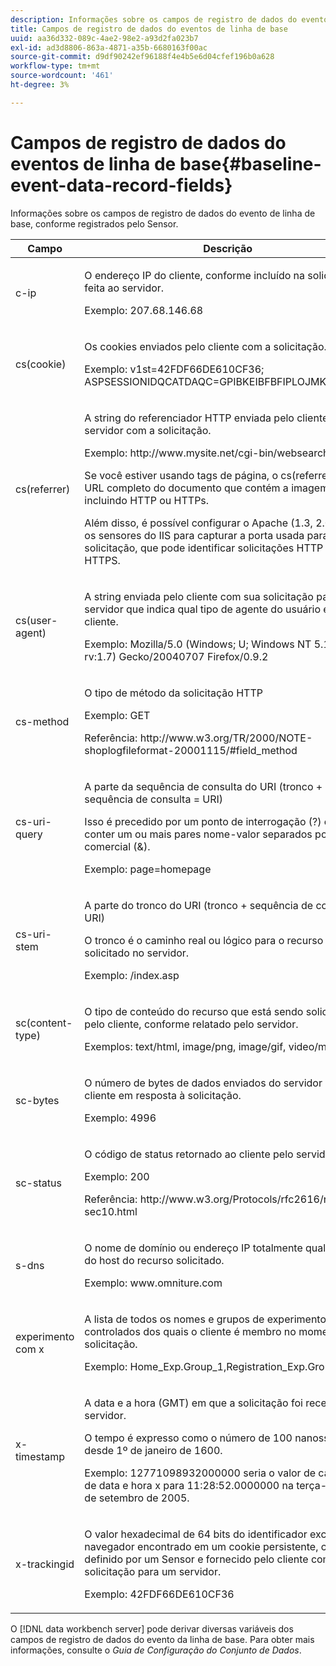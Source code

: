 ```yaml
---
description: Informações sobre os campos de registro de dados do evento de linha de base, conforme registrados pelo Sensor.
title: Campos de registro de dados do eventos de linha de base
uuid: aa36d332-089c-4ae2-98e2-a93d2fa023b7
exl-id: ad3d8806-863a-4871-a35b-6680163f00ac
source-git-commit: d9df90242ef96188f4e4b5e6d04cfef196b0a628
workflow-type: tm+mt
source-wordcount: '461'
ht-degree: 3%

---
```


# Campos de registro de dados do eventos de linha de base{#baseline-event-data-record-fields}

Informações sobre os campos de registro de dados do evento de linha de base, conforme registrados pelo Sensor.

<table id="table_E29606BB010E4DB48C463979B7BEC769"> 
 <thead> 
  <tr> 
   <th colname="col1" class="entry"> Campo </th> 
   <th colname="col2" class="entry"> Descrição </th> 
  </tr> 
 </thead>
 <tbody> 
  <tr> 
   <td colname="col1"> c-ip </td> 
   <td colname="col2"> <p>O endereço IP do cliente, conforme incluído na solicitação feita ao servidor. </p> <p>Exemplo: 207.68.146.68 </p> </td> 
  </tr> 
  <tr> 
   <td colname="col1"> cs(cookie) </td> 
   <td colname="col2"> <p>Os cookies enviados pelo cliente com a solicitação. </p> <p>Exemplo: v1st=42FDF66DE610CF36; ASPSESSIONIDQCATDAQC=GPIBKEIBFBFIPLOJMKCAAEPM; </p> </td> 
  </tr> 
  <tr> 
   <td colname="col1"> cs(referrer) </td> 
   <td colname="col2"> <p>A string do referenciador HTTP enviada pelo cliente para o servidor com a solicitação. </p> <p>Exemplo: http://www.mysite.net/cgi-bin/websearch?qry </p> <p>Se você estiver usando tags de página, o cs(referrer) será o URL completo do documento que contém a imagem da tag, incluindo HTTP ou HTTPs. </p> <p>Além disso, é possível configurar o Apache (1.3, 2.0 e 2.2) e os sensores do IIS para capturar a porta usada para a solicitação, que pode identificar solicitações HTTP versus HTTPS. </p> </td> 
  </tr> 
  <tr> 
   <td colname="col1"> cs(user-agent) </td> 
   <td colname="col2"> <p>A string enviada pelo cliente com sua solicitação para o servidor que indica qual tipo de agente do usuário é o cliente. </p> <p>Exemplo: Mozilla/5.0 (Windows; U; Windows NT 5.1; en-US; rv:1.7) Gecko/20040707 Firefox/0.9.2 </p> </td> 
  </tr> 
  <tr> 
   <td colname="col1"> cs-method </td> 
   <td colname="col2"> <p>O tipo de método da solicitação HTTP </p> <p>Exemplo: GET </p> <p>Referência: http://www.w3.org/TR/2000/NOTE-shoplogfileformat-20001115/#field_method </p> </td> 
  </tr> 
  <tr> 
   <td colname="col1"> cs-uri-query </td> 
   <td colname="col2"> <p>A parte da sequência de consulta do URI (tronco + sequência de consulta = URI) </p> <p>Isso é precedido por um ponto de interrogação (?) e podem conter um ou mais pares nome-valor separados por "E" comercial (&amp;). </p> <p>Exemplo: page=homepage </p> </td> 
  </tr> 
  <tr> 
   <td colname="col1"> cs-uri-stem </td> 
   <td colname="col2"> <p>A parte do tronco do URI (tronco + sequência de consulta = URI) </p> <p>O tronco é o caminho real ou lógico para o recurso solicitado no servidor. </p> <p>Exemplo: /index.asp </p> </td> 
  </tr> 
  <tr> 
   <td colname="col1"> sc(content-type) </td> 
   <td colname="col2"> <p>O tipo de conteúdo do recurso que está sendo solicitado pelo cliente, conforme relatado pelo servidor. </p> <p>Exemplos: text/html, image/png, image/gif, video/mpeg </p> </td> 
  </tr> 
  <tr> 
   <td colname="col1"> sc-bytes </td> 
   <td colname="col2"> <p>O número de bytes de dados enviados do servidor para o cliente em resposta à solicitação. </p> <p>Exemplo: 4996 </p> </td> 
  </tr> 
  <tr> 
   <td colname="col1"> sc-status </td> 
   <td colname="col2"> <p>O código de status retornado ao cliente pelo servidor. </p> <p>Exemplo: 200 </p> <p>Referência: http://www.w3.org/Protocols/rfc2616/rfc2616-sec10.html </p> </td> 
  </tr> 
  <tr> 
   <td colname="col1"> s-dns </td> 
   <td colname="col2"> <p>O nome de domínio ou endereço IP totalmente qualificado do host do recurso solicitado. </p> <p>Exemplo: www.omniture.com </p> </td> 
  </tr> 
  <tr> 
   <td colname="col1"> experimento com x </td> 
   <td colname="col2"> <p>A lista de todos os nomes e grupos de experimentos controlados dos quais o cliente é membro no momento da solicitação. </p> <p>Exemplo: Home_Exp.Group_1,Registration_Exp.Group_2 </p> </td> 
  </tr> 
  <tr> 
   <td colname="col1"> x-timestamp </td> 
   <td colname="col2"> <p>A data e a hora (GMT) em que a solicitação foi recebida pelo servidor. </p> <p>O tempo é expresso como o número de 100 nanossegundos desde 1º de janeiro de 1600. </p> <p>Exemplo: 12771098932000000 seria o valor de carimbo de data e hora x para 11:28:52.0000000 na terça-feira, 13 de setembro de 2005. </p> </td> 
  </tr> 
  <tr> 
   <td colname="col1"> x-trackingid </td> 
   <td colname="col2"> <p>O valor hexadecimal de 64 bits do identificador exclusivo do navegador encontrado em um cookie persistente, conforme definido por um <span class="wintitle"> Sensor </span> e fornecido pelo cliente com uma solicitação para um servidor. </p> <p>Exemplo: 42FDF66DE610CF36 </p> </td> 
  </tr> 
 </tbody> 
</table>

O [!DNL data workbench server] pode derivar diversas variáveis dos campos de registro de dados do evento da linha de base. Para obter mais informações, consulte o *Guia de Configuração do Conjunto de Dados*.
